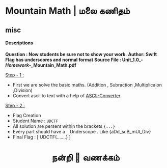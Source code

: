 # Mountain Math | மலை கணிதம்
## misc

#### Descriptions
**Question : Now students be sure not to show your work.**
**Author: Swift**
**Flag has underscores and normal format**
**Source File : Unit_1.0_-_Homework_-_Mountain_Math.pdf**

<ins>Step - 1<ins> : 
- First we are solve the basic maths. (Addition , Subraction ,Multiplicaion ,Division)
- Convert ascii to text with a help of [ASCII-Converter](https://codebeautify.org/ascii-to-text) 

<ins>Step - 2<ins> : 
- Flag Creation
- Student Name : `UDCTF`
- All solution are persent within the brackets `{...}`
- Every part should have a `_` Underscope . Like {aDd_suB_mUl_Div}
- Final Flag : [ UDCTF{.......} ]
  
# <p align="center">நன்றி :pray: வணக்கம்</p>
